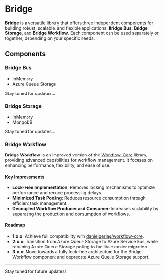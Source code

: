 # Bridge

**Bridge** is a versatile library that offers three independent components for building robust, scalable, and flexible applications: **Bridge Bus**, **Bridge Storage**, and **Bridge Workflow**. Each component can be used separately or together, depending on your specific needs.

## Components

### Bridge Bus

- InMemory
- Azure Queue Storage

Stay tuned for updates...

### Bridge Storage

- InMemory
- MongoDB

Stay tuned for updates...

### Bridge Workflow

**Bridge Workflow** is an improved version of the [Workflow-Core](https://github.com/danielgerlag/workflow-core) library, providing advanced capabilities for workflow management. It focuses on enhancing performance, flexibility, and ease of use.

#### Key Improvements

- **Lock-Free Implementation**: Removes locking mechanisms to optimize performance and reduce processing delays.
- **Minimized Task Pooling**: Reduces resource consumption through efficient task management.
- **Decoupled Workflow Producer and Consumer**: Increases scalability by separating the production and consumption of workflows.

#### Roadmap

- **1.x.x**: Achieve full compatibility with [danielgerlag/workflow-core](https://github.com/danielgerlag/workflow-core).
- **2.x.x**: Transition from Azure Queue Storage to Azure Service Bus, while retaining Azure Queue Storage polling to facilitate easier migration.
- **3.x.x**: Move towards a fully lock-free architecture for the Bridge Workflow component and deprecate Azure Queue Storage support.

---

Stay tuned for future updates!
